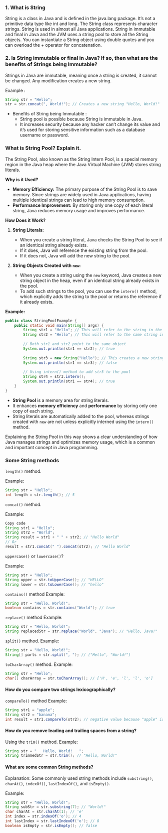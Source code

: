 ### 1. What is String 
String is a class in Java and is defined in the java.lang package. It’s not a primitive data type like int and long. The String class represents character strings. String is used in almost all Java applications. String in immutable and final in Java and the JVM uses a string pool to store all the String objects. You can instantiate a String object using double quotes and you can overload the + operator for concatenation.

### 2.  Is String immutable or final in Java? If so, then what are the benefits of Strings being Immutable?

Strings in Java are immutable, meaning once a string is created, it cannot be changed. Any modification creates a new string.

Example :
```java
String str = "Hello";
str = str.concat(", World!"); // Creates a new string "Hello, World!"
```
* Benefits of String being Immutable : 
    - String pool is possible because String is immutable in Java.
    - It increases security because any hacker can’t change its value and it’s used for storing sensitive information such as a database username or password.

### What is String Pool? Explain it.

The String Pool, also known as the String Intern Pool, is a special memory region in the Java heap where the Java Virtual Machine (JVM) stores string literals. 

**Why is it Used?**
- **Memory Efficiency:** The primary purpose of the String Pool is to save memory. Since strings are widely used in Java applications, having multiple identical strings can lead to high memory consumption.
- **Performance Improvement:** By storing only one copy of each literal string, Java reduces memory usage and improves performance.

**How Does it Work?**
1. **String Literals:**
   - When you create a string literal, Java checks the String Pool to see if an identical string already exists.
   - If it does, Java will reference the existing string from the pool.
   - If it does not, Java will add the new string to the pool.

2. **String Objects Created with `new`:**
   - When you create a string using the `new` keyword, Java creates a new string object in the heap, even if an identical string already exists in the pool.
   - To add such strings to the pool, you can use the `intern()` method, which explicitly adds the string to the pool or returns the reference if it already exists.

**Example:**

```java
public class StringPoolExample {
    public static void main(String[] args) {
        String str1 = "Hello"; // This will refer to the string in the pool
        String str2 = "Hello"; // This will refer to the same string in the pool
        
        // Both str1 and str2 point to the same object
        System.out.println(str1 == str2); // true
        
        String str3 = new String("Hello"); // This creates a new string object in the heap
        System.out.println(str1 == str3); // false
        
        // Using intern() method to add str3 to the pool
        String str4 = str3.intern();
        System.out.println(str1 == str4); // true
    }
}
```

- **String Pool** is a memory area for string literals.
- It enhances **memory efficiency** and **performance** by storing only one copy of each string.
- String literals are automatically added to the pool, whereas strings created with `new` are not unless explicitly interned using the `intern()` method. 

Explaining the String Pool in this way shows a clear understanding of how Java manages strings and optimizes memory usage, which is a common and important concept in Java programming.

### Some String methods

`length()` method.

Example:
```java
String str = "Hello";
int length = str.length(); // 5 
```

 `concat()` method.

Example:
```java
Copy code
String str1 = "Hello";
String str2 = "World";
String result = str1 + " " + str2; // "Hello World"
// Or
result = str1.concat(" ").concat(str2); // "Hello World"
```
`uppercase()` or `lowercase()`?

Example:
```java
String str = "Hello";
String upper = str.toUpperCase(); // "HELLO"
String lower = str.toLowerCase(); // "hello"
```
`contains()` method
Example:
```java
String str = "Hello, World!";
boolean contains = str.contains("World"); // true
```
 `replace()` method
Example:
```java
String str = "Hello, World!";
String replacedStr = str.replace("World", "Java"); // "Hello, Java!"
```
`split()` method.
Example:
```java
String str = "Hello, World!";
String[] parts = str.split(", "); // ["Hello", "World!"]
```

`toCharArray()` method.
Example:
```java
String str = "Hello";
char[] charArray = str.toCharArray(); // ['H', 'e', 'l', 'l', 'o']
```
#### How do you compare two strings lexicographically?

 `compareTo()` method
Example:
```java
String str1 = "apple";
String str2 = "banana";
int result = str1.compareTo(str2); // negative value because "apple" is lexicographically less than "banana"
```
#### How do you remove leading and trailing spaces from a string?

Using the `trim()` method.
Example:
```java
String str = "   Hello, World!   ";
String trimmedStr = str.trim(); // "Hello, World!"
```

#### What are some common String methods?
Explanation: Some commonly used string methods include `substring()`, `charAt()`, `indexOf()`, `lastIndexOf()`, and `isEmpty()`.

Example:
```java
String str = "Hello, World!";
String subStr = str.substring(7); // "World!"
char charAt = str.charAt(1); // 'e'
int index = str.indexOf('o'); // 4
int lastIndex = str.lastIndexOf('o'); // 8
boolean isEmpty = str.isEmpty(); // false
```